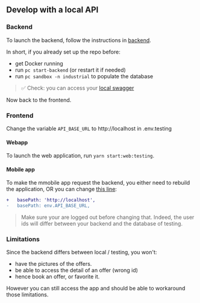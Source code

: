 ## Develop with a local API

### Backend

To launch the backend, follow the instructions in [backend](https://github.com/pass-culture/pass-culture-main/#api).

In short, if you already set up the repo before:

- get Docker running
- run `pc start-backend` (or restart it if needed)
- run `pc sandbox -n industrial` to populate the database

> ✅ Check: you can access your [local swagger](http://localhost/native/v1/swagger#/default/get_)

Now back to the frontend.

### Frontend

Change the variable `API_BASE_URL` to http://localhost in .env.testing

#### Webapp

To launch the web application, run `yarn start:web:testing`.

#### Mobile app

To make the mmobile app request the backend, you either need to rebuild the application, OR you can change [this line](https://github.com/pass-culture/pass-culture-app-native/blob/masteer/src/api/api.ts#L7):

```diff
+   basePath: 'http://localhost',
-   basePath: env.API_BASE_URL,
```

> Make sure your are logged out before changing that. Indeed, the user ids will differ between your backend and the database of testing.

### Limitations

Since the backend differs between local / testing, you won't:

- have the pictures of the offers.
- be able to access the detail of an offer (wrong id)
- hence book an offer, or favorite it.

However you can still access the app and should be able to workaround those limitations.
